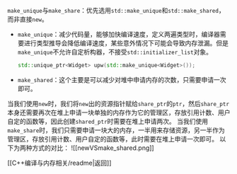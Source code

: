 `make_unique`与`make_share`：优先选用`std::make_unique`和`std::make_shared`，而非直接`new`。
- `make_unique`：减少代码量，能够加快编译速度，定义两遍类型时，编译器需要进行类型推导会降低编译速度，某些意外情况下可能会导致内存泄漏。但是`make_unique`不允许自定析构器，不接受`std::initializer_list`对象。
	```cpp
	std::unique_ptr<Widget> upw(std::make_unique<Widget>());
	```
- `make_shared`：这个主要是可以减少对堆中申请内存的次数，只需要申请一次即可。

当我们使用`new`时，我们将`new`出的资源指针赋给`share_ptr`的`ptr`，然后`share_ptr`本身还需要再次在堆上申请一块单独的内存作为它的管理区，存放引用计数、用户自定的函数等，因此创建`shared_ptr`时需要在堆上申请两次。
当我们使用`make_share`时，我们只需要申请一块大的内存，一半用来存储资源，另一半作为管理区，存放引用计数、用户自定的函数等，此时需要在堆上申请一次即可。
以下为两种方式的对比：
![[newVSmake_shared.png]]

[[C++编译与内存相关/readme|返回]]
